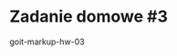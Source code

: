 <h1>Zadanie domowe #3</h1>
<p>goit-markup-hw-03</p>
<a href="https://gh-valentine.github.io/goit-markup-hw-03/" target="_blank>https://gh-valentine.github.io/goit-markup-hw-03/</a>
